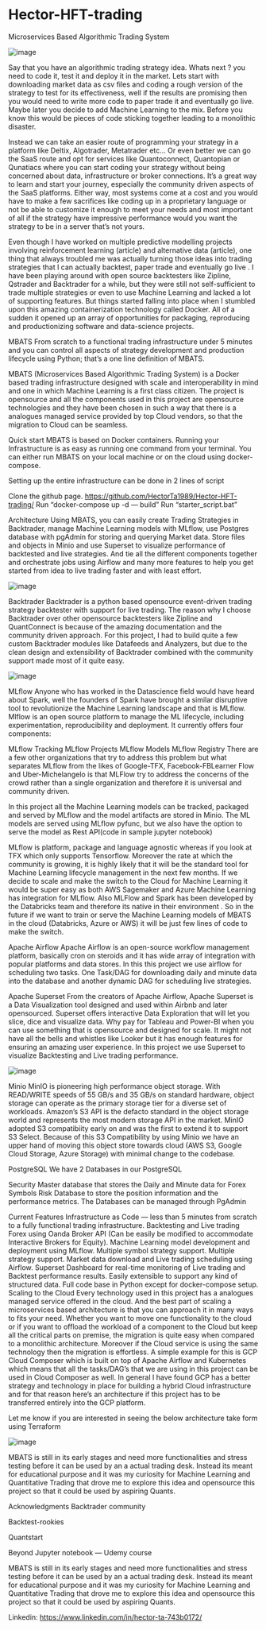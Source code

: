 # Hector-HFT-trading
Microservices Based Algorithmic Trading System

![image](https://user-images.githubusercontent.com/31132150/204420677-ee3ebc2f-5b34-423d-a9e5-426c3516417d.png)

Say that you have an algorithmic trading strategy idea. Whats next ? you need to code it, test it and deploy it in the market. Lets start with downloading market data as csv files and coding a rough version of the strategy to test for its effectiveness, well if the results are promising then you would need to write more code to paper trade it and eventually go live. Maybe later you decide to add Machine Learning to the mix. Before you know this would be pieces of code sticking together leading to a monolithic disaster.

Instead we can take an easier route of programming your strategy in a platform like Deltix, Algotrader, Metatrader etc… Or even better we can go the SaaS route and opt for services like Quantoconnect, Quantopian or Qunatiacs where you can start coding your strategy without being concerned about data, infrastructure or broker connections. It’s a great way to learn and start your journey, especially the community driven aspects of the SaaS platforms. Either way, most systems come at a cost and you would have to make a few sacrifices like coding up in a proprietary language or not be able to customize it enough to meet your needs and most important of all if the strategy have impressive performance would you want the strategy to be in a server that’s not yours.

Even though I have worked on multiple predictive modelling projects involving reinforcement learning (article) and alternative data (article), one thing that always troubled me was actually turning those ideas into trading strategies that I can actually backtest, paper trade and eventually go live . I have been playing around with open source backtesters like Zipline, Qstrader and Backtrader for a while, but they were still not self-sufficient to trade multiple strategies or even to use Machine Learning and lacked a lot of supporting features. But things started falling into place when I stumbled upon this amazing containerization technology called Docker. All of a sudden it opened up an array of opportunities for packaging, reproducing and productionizing software and data-science projects.

MBATS
From scratch to a functional trading infrastructure under 5 minutes and you can control all aspects of strategy development and production lifecycle using Python; that’s a one line definition of MBATS.

MBATS (Microservices Based Algorithmic Trading System) is a Docker based trading infrastructure designed with scale and interoperability in mind and one in which Machine Learning is a first class citizen. The project is opensource and all the components used in this project are opensource technologies and they have been chosen in such a way that there is a analogues managed service provided by top Cloud vendors, so that the migration to Cloud can be seamless.

Quick start
MBATS is based on Docker containers. Running your Infrastructure is as easy as running one command from your terminal. You can either run MBATS on your local machine or on the cloud using docker-compose.

Setting up the entire infrastructure can be done in 2 lines of script

Clone the github page. https://github.com/HectorTa1989/Hector-HFT-trading/
Run “docker-compose up -d — build”
Run “starter_script.bat”

Architecture
Using MBATS, you can easily create Trading Strategies in Backtrader, manage Machine Learning models with MLflow, use Postgres database with pgAdmin for storing and querying Market data. Store files and objects in Minio and use Superset to visualize performance of backtested and live strategies. And tie all the different components together and orchestrate jobs using Airflow and many more features to help you get started from idea to live trading faster and with least effort.

![image](https://user-images.githubusercontent.com/31132150/204420779-77b3b720-aa8a-4efb-946b-09d7406b887d.png)


Backtrader
Backtrader is a python based opensource event-driven trading strategy backtester with support for live trading. The reason why I choose Backtrader over other opensource backtesters like Zipline and QuantConnect is because of the amazing documentation and the community driven approach. For this project, I had to build quite a few custom Backtrader modules like Datafeeds and Analyzers, but due to the clean design and extensibility of Backtrader combined with the community support made most of it quite easy.

![image](https://user-images.githubusercontent.com/31132150/204420811-a6daf28c-caea-418f-a6ce-8cf8011cde41.png)


MLflow
Anyone who has worked in the Datascience field would have heard about Spark, well the founders of Spark have brought a similar disruptive tool to revolutionize the Machine Learning landscape and that is MLflow. Mlflow is an open source platform to manage the ML lifecycle, including experimentation, reproducibility and deployment. It currently offers four components:

MLflow Tracking
MLflow Projects
MLflow Models
MLflow Registry
There are a few other organizations that try to address this problem but what separates MLflow from the likes of Google-TFX, Facebook-FBLearner Flow and Uber-Michelangelo is that MLFlow try to address the concerns of the crowd rather than a single organization and therefore it is universal and community driven.

In this project all the Machine Learning models can be tracked, packaged and served by MLflow and the model artifacts are stored in Minio. The ML models are served using MLflow pyfunc, but we also have the option to serve the model as Rest API(code in sample jupyter notebook)

MLflow is platform, package and language agnostic whereas if you look at TFX which only supports Tensorflow. Moreover the rate at which the community is growing, it is highly likely that it will be the standard tool for Machine Learning lifecycle management in the next few months. If we decide to scale and make the switch to the Cloud for Machine Learning it would be super easy as both AWS Sagemaker and Azure Machine Learning has integration for MLflow. Also MLFlow and Spark has been developed by the Databricks team and therefore its native in their environment . So in the future if we want to train or serve the Machine Learning models of MBATS in the cloud (Databricks, Azure or AWS) it will be just few lines of code to make the switch.

Apache Airflow
Apache Airflow is an open-source workflow management platform, basically cron on steroids and it has wide array of integration with popular platforms and data stores. In this this project we use airflow for scheduling two tasks. One Task/DAG for downloading daily and minute data into the database and another dynamic DAG for scheduling live strategies.

Apache Superset
From the creators of Apache Airflow, Apache Superset is a Data Visualization tool designed and used within Airbnb and later opensourced. Superset offers interactive Data Exploration that will let you slice, dice and visualize data. Why pay for Tableau and Power-BI when you can use something that is opensource and designed for scale. It might not have all the bells and whistles like Looker but it has enough features for ensuring an amazing user experience. In this project we use Superset to visualize Backtesting and Live trading performance.

![image](https://user-images.githubusercontent.com/31132150/204420864-d8712d50-bffe-43fa-89f7-f5050627016c.png)


Minio
MinIO is pioneering high performance object storage. With READ/WRITE speeds of 55 GB/s and 35 GB/s on standard hardware, object storage can operate as the primary storage tier for a diverse set of workloads. Amazon’s S3 API is the defacto standard in the object storage world and represents the most modern storage API in the market. MinIO adopted S3 compatibiity early on and was the first to extend it to support S3 Select. Because of this S3 Compatibility by using Minio we have an upper hand of moving this object store towards cloud (AWS S3, Google Cloud Storage, Azure Storage) with minimal change to the codebase.

PostgreSQL
We have 2 Databases in our PostgreSQL

Security Master database that stores the Daily and Minute data for Forex Symbols
Risk Database to store the position information and the performance metrics.
The Databases can be managed through PgAdmin

Current Features
Infrastructure as Code — less than 5 minutes from scratch to a fully functional trading infrastructure.
Backtesting and Live trading Forex using Oanda Broker API (Can be easily be modified to accommodate Interactive Brokers for Equity).
Machine Learning model development and deployment using MLflow.
Multiple symbol strategy support.
Multiple strategy support.
Market data download and Live trading scheduling using Airflow.
Superset Dashboard for real-time monitoring of Live trading and Backtest performance results.
Easily extensible to support any kind of structured data.
Full code base in Python except for docker-compose setup.
Scaling to the Cloud
Every technology used in this project has a analogues managed service offered in the cloud. And the best part of scaling a microservices based architecture is that you can approach it in many ways to fits your need. Whether you want to move one functionality to the cloud or if you want to offload the workload of a component to the Cloud but keep all the critical parts on premise, the migration is quite easy when compared to a monolithic architecture. Moreover if the Cloud service is using the same technology then the migration is effortless. A simple example for this is GCP Cloud Composer which is built on top of Apache Airflow and Kubernetes which means that all the tasks/DAG’s that we are using in this project can be used in Cloud Composer as well. In general I have found GCP has a better strategy and technology in place for building a hybrid Cloud infrastructure and for that reason here’s an architecture if this project has to be transferred entirely into the GCP platform.

Let me know if you are interested in seeing the below architecture take form using Terraform

![image](https://user-images.githubusercontent.com/31132150/204420909-46c75f7c-c5b0-4de5-b737-8d8c2946493f.png)


MBATS is still in its early stages and need more functionalities and stress testing before it can be used by an a actual trading desk. Instead its meant for educational purpose and it was my curiosity for Machine Learning and Quantitative Trading that drove me to explore this idea and opensource this project so that it could be used by aspiring Quants.

Acknowledgments
Backtrader community

Backtest-rookies

Quantstart

Beyond Jupyter notebook — Udemy course

MBATS is still in its early stages and need more functionalities and stress testing before it can be used by an a actual trading desk. Instead its meant for educational purpose and it was my curiosity for Machine Learning and Quantitative Trading that drove me to explore this idea and opensource this project so that it could be used by aspiring Quants.

Linkedin: https://www.linkedin.com/in/hector-ta-743b0172/
